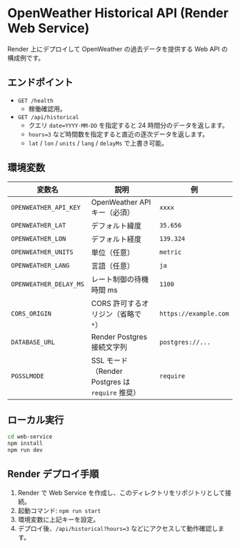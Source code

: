 # OpenWeather Historical API (Render Web Service)

Render 上にデプロイして OpenWeather の過去データを提供する Web API の構成例です。

## エンドポイント

- `GET /health`
  - 稼働確認用。
- `GET /api/historical`
  - クエリ `date=YYYY-MM-DD` を指定すると 24 時間分のデータを返します。
  - `hours=3` など時間数を指定すると直近の逐次データを返します。
  - `lat` / `lon` / `units` / `lang` / `delayMs` で上書き可能。

## 環境変数

| 変数名 | 説明 | 例 |
| ------ | ---- | --- |
| `OPENWEATHER_API_KEY` | OpenWeather API キー（必須） | `xxxx` |
| `OPENWEATHER_LAT` | デフォルト緯度 | `35.656` |
| `OPENWEATHER_LON` | デフォルト経度 | `139.324` |
| `OPENWEATHER_UNITS` | 単位（任意） | `metric` |
| `OPENWEATHER_LANG` | 言語（任意） | `ja` |
| `OPENWEATHER_DELAY_MS` | レート制御の待機時間 ms | `1100` |
| `CORS_ORIGIN` | CORS 許可するオリジン（省略で `*`） | `https://example.com` |
| `DATABASE_URL` | Render Postgres 接続文字列 | `postgres://...` |
| `PGSSLMODE` | SSL モード（Render Postgres は `require` 推奨） | `require` |

## ローカル実行

```bash
cd web-service
npm install
npm run dev
```

## Render デプロイ手順

1. Render で Web Service を作成し、このディレクトリをリポジトリとして接続。
2. 起動コマンド: `npm run start`
3. 環境変数に上記キーを設定。
4. デプロイ後、`/api/historical?hours=3` などにアクセスして動作確認します。
